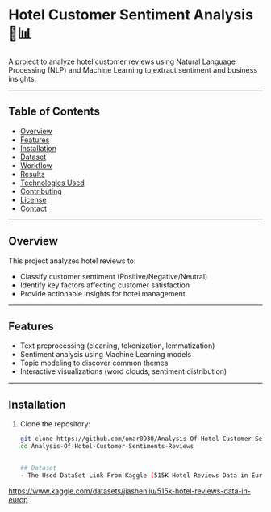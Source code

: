 # Hotel Customer Sentiment Analysis 🏨📊

A project to analyze hotel customer reviews using Natural Language Processing (NLP) and Machine Learning to extract sentiment and business insights.

---

## Table of Contents
- [Overview](#overview)
- [Features](#features)
- [Installation](#installation)
- [Dataset](#dataset)
- [Workflow](#workflow)
- [Results](#results)
- [Technologies Used](#technologies-used)
- [Contributing](#contributing)
- [License](#license)
- [Contact](#contact)

---

## Overview
This project analyzes hotel reviews to:
- Classify customer sentiment (Positive/Negative/Neutral)
- Identify key factors affecting customer satisfaction
- Provide actionable insights for hotel management

---

## Features
- Text preprocessing (cleaning, tokenization, lemmatization)
- Sentiment analysis using Machine Learning models
- Topic modeling to discover common themes
- Interactive visualizations (word clouds, sentiment distribution)

---

## Installation
1. Clone the repository:
   ```bash
   git clone https://github.com/omar0930/Analysis-Of-Hotel-Customer-Sentiments-Reviews.git
   cd Analysis-Of-Hotel-Customer-Sentiments-Reviews

   
   ## Dataset
   - The Used DataSet Link From Kaggle (515K Hotel Reviews Data in Europe) : 
https://www.kaggle.com/datasets/jiashenliu/515k-hotel-reviews-data-in-europ




